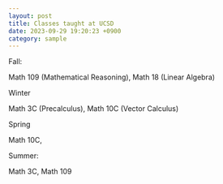 ```yaml
---
layout: post
title: Classes taught at UCSD
date: 2023-09-29 19:20:23 +0900
category: sample
---
```


Fall:

Math 109 (Mathematical Reasoning), Math 18 (Linear Algebra)

Winter 

Math 3C (Precalculus), Math 10C (Vector Calculus)

Spring 

Math 10C,

Summer:

Math 3C, Math 109



